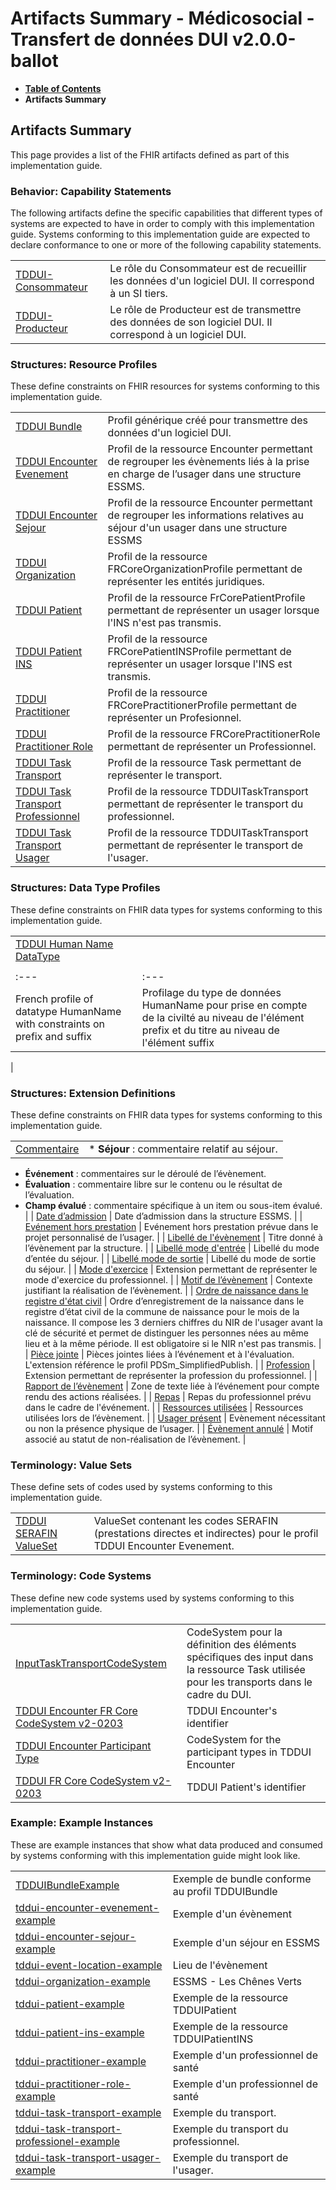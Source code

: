 # Artifacts Summary - Médicosocial - Transfert de données DUI v2.0.0-ballot

* [**Table of Contents**](toc.md)
* **Artifacts Summary**

## Artifacts Summary

This page provides a list of the FHIR artifacts defined as part of this implementation guide.

### Behavior: Capability Statements 

The following artifacts define the specific capabilities that different types of systems are expected to have in order to comply with this implementation guide. Systems conforming to this implementation guide are expected to declare conformance to one or more of the following capability statements.

| | |
| :--- | :--- |
| [TDDUI-Consommateur](CapabilityStatement-TDDUIConsommateur.md) | Le rôle du Consommateur est de recueillir les données d'un logiciel DUI. Il correspond à un SI tiers. |
| [TDDUI-Producteur](CapabilityStatement-TDDUIProducteur.md) | Le rôle de Producteur est de transmettre des données de son logiciel DUI. Il correspond à un logiciel DUI. |

### Structures: Resource Profiles 

These define constraints on FHIR resources for systems conforming to this implementation guide.

| | |
| :--- | :--- |
| [TDDUI Bundle](StructureDefinition-tddui-bundle.md) | Profil générique créé pour transmettre des données d'un logiciel DUI. |
| [TDDUI Encounter Evenement](StructureDefinition-tddui-encounter-evenement.md) | Profil de la ressource Encounter permettant de regrouper les évènements liés à la prise en charge de l’usager dans une structure ESSMS. |
| [TDDUI Encounter Sejour](StructureDefinition-tddui-encounter-sejour.md) | Profil de la ressource Encounter permettant de regrouper les informations relatives au séjour d'un usager dans une structure ESSMS |
| [TDDUI Organization](StructureDefinition-tddui-organization.md) | Profil de la ressource FRCoreOrganizationProfile permettant de représenter les entités juridiques. |
| [TDDUI Patient](StructureDefinition-tddui-patient.md) | Profil de la ressource FrCorePatientProfile permettant de représenter un usager lorsque l'INS n'est pas transmis. |
| [TDDUI Patient INS](StructureDefinition-tddui-patient-ins.md) | Profil de la ressource FRCorePatientINSProfile permettant de représenter un usager lorsque l'INS est transmis. |
| [TDDUI Practitioner](StructureDefinition-tddui-practitioner.md) | Profil de la ressource FRCorePractitionerProfile permettant de représenter un Profesionnel. |
| [TDDUI Practitioner Role](StructureDefinition-tddui-practitioner-role.md) | Profil de la ressource FRCorePractitionerRole permettant de représenter un Professionnel. |
| [TDDUI Task Transport](StructureDefinition-tddui-task-transport.md) | Profil de la ressource Task permettant de représenter le transport. |
| [TDDUI Task Transport Professionnel](StructureDefinition-tddui-task-transport-professionnel.md) | Profil de la ressource TDDUITaskTransport permettant de représenter le transport du professionnel. |
| [TDDUI Task Transport Usager](StructureDefinition-tddui-task-transport-usager.md) | Profil de la ressource TDDUITaskTransport permettant de représenter le transport de l'usager. |

### Structures: Data Type Profiles 

These define constraints on FHIR data types for systems conforming to this implementation guide.

| | |
| :--- | :--- |
| [TDDUI Human Name DataType](StructureDefinition-tddui-human-name.md) | 
| | |
| :--- | :--- |
| French profile of datatype HumanName with constraints on prefix and suffix | Profilage du type de données HumanName pour prise en compte de la civilté au niveau de l'élément prefix et du titre au niveau de l'élément suffix |
 |

### Structures: Extension Definitions 

These define constraints on FHIR data types for systems conforming to this implementation guide.

| | |
| :--- | :--- |
| [Commentaire](StructureDefinition-tddui-comment.md) | * **Séjour** : commentaire relatif au séjour.
* **Événement** : commentaires sur le déroulé de l’évènement.
* **Évaluation** : commentaire libre sur le contenu ou le résultat de l’évaluation.
* **Champ évalué** : commentaire spécifique à un item ou sous-item évalué.
 |
| [Date d’admission](StructureDefinition-tddui-admission-date.md) | Date d’admission dans la structure ESSMS. |
| [Evénement hors prestation](StructureDefinition-tddui-outside-service.md) | Evénement hors prestation prévue dans le projet personnalisé de l’usager. |
| [Libellé de l'évènement](StructureDefinition-tddui-event-label.md) | Titre donné à l’évènement par la structure. |
| [Libellé mode d'entrée](StructureDefinition-tddui-entry-mode-label.md) | Libellé du mode d’entée du séjour. |
| [Libellé mode de sortie](StructureDefinition-tddui-exit-mode-label.md) | Libellé du mode de sortie du séjour. |
| [Mode d'exercice](StructureDefinition-tddui-exercise-mode.md) | Extension permettant de représenter le mode d'exercice du professionnel. |
| [Motif de l’évènement](StructureDefinition-tddui-event-reason.md) | Contexte justifiant la réalisation de l’évènement. |
| [Ordre de naissance dans le registre d'état civil](StructureDefinition-tddui-birth-order.md) | Ordre d’enregistrement de la naissance dans le registre d’état civil de la commune de naissance pour le mois de la naissance. Il compose les 3 derniers chiffres du NIR de l'usager avant la clé de sécurité et permet de distinguer les personnes nées au même lieu et à la même période. Il est obligatoire si le NIR n'est pas transmis. |
| [Pièce jointe](StructureDefinition-tddui-attachment.md) | Pièces jointes liées à l’événement et à l'évaluation. L'extension référence le profil PDSm_SimplifiedPublish. |
| [Profession](StructureDefinition-tddui-profession.md) | Extension permettant de représenter la profession du professionnel. |
| [Rapport de l’évènement](StructureDefinition-tddui-event-report.md) | Zone de texte liée à l’événement pour compte rendu des actions réalisées. |
| [Repas](StructureDefinition-tddui-meal.md) | Repas du professionnel prévu dans le cadre de l'événement. |
| [Ressources utilisées](StructureDefinition-tddui-ressources-used.md) | Ressources utilisées lors de l’évènement. |
| [Usager présent](StructureDefinition-tddui-patient-present.md) | Evènement nécessitant ou non la présence physique de l’usager. |
| [Évènement annulé](StructureDefinition-tddui-event-cancel-reason.md) | Motif associé au statut de non-réalisation de l’évènement. |

### Terminology: Value Sets 

These define sets of codes used by systems conforming to this implementation guide.

| | |
| :--- | :--- |
| [TDDUI SERAFIN ValueSet](ValueSet-tddui-serafin-valueset.md) | ValueSet contenant les codes SERAFIN (prestations directes et indirectes) pour le profil TDDUI Encounter Evenement. |

### Terminology: Code Systems 

These define new code systems used by systems conforming to this implementation guide.

| | |
| :--- | :--- |
| [InputTaskTransportCodeSystem](CodeSystem-input-tddui-task-transport-codesystem.md) | CodeSystem pour la définition des éléments spécifiques des input dans la ressource Task utilisée pour les transports dans le cadre du DUI. |
| [TDDUI Encounter FR Core CodeSystem v2-0203](CodeSystem-tddui-encounter-identifier.md) | TDDUI Encounter's identifier |
| [TDDUI Encounter Participant Type](CodeSystem-TDDUIEncounterParticipant.md) | CodeSystem for the participant types in TDDUI Encounter |
| [TDDUI FR Core CodeSystem v2-0203](CodeSystem-tddui-identifier.md) | TDDUI Patient's identifier |

### Example: Example Instances 

These are example instances that show what data produced and consumed by systems conforming with this implementation guide might look like.

| | |
| :--- | :--- |
| [TDDUIBundleExample](Bundle-ExampleTDDUIBundle.md) | Exemple de bundle conforme au profil TDDUIBundle |
| [tddui-encounter-evenement-example](Encounter-tddui-encounter-evenement-example.md) | Exemple d'un évènement |
| [tddui-encounter-sejour-example](Encounter-tddui-encounter-sejour-example.md) | Exemple d'un séjour en ESSMS |
| [tddui-event-location-example](Location-tddui-event-location-example.md) | Lieu de l'évènement |
| [tddui-organization-example](Organization-tddui-organization-example.md) | ESSMS - Les Chênes Verts |
| [tddui-patient-example](Patient-tddui-patient-example.md) | Exemple de la ressource TDDUIPatient |
| [tddui-patient-ins-example](Patient-tddui-patient-ins-example.md) | Exemple de la ressource TDDUIPatientINS |
| [tddui-practitioner-example](Practitioner-tddui-practitioner-example.md) | Exemple d'un professionnel de santé |
| [tddui-practitioner-role-example](PractitionerRole-tddui-practitioner-role-example.md) | Exemple d'un professionnel de santé |
| [tddui-task-transport-example](Task-tddui-task-transport-example.md) | Exemple du transport. |
| [tddui-task-transport-professionel-example](Task-tddui-task-transport-professionel-example.md) | Exemple du transport du professionnel. |
| [tddui-task-transport-usager-example](Task-tddui-task-transport-usager-example.md) | Exemple du transport de l'usager. |

